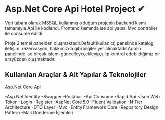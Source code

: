 # Asp.Net Core Api Hotel Project ✔
Veri tabanı olarak MSSQL kullanmış olduğum projenin backend kısmı tamamıyla Api ile kodlandı. Frontend kısmında ise api yapısı Mvc controller ile consume edildi.

Proje 2 temel panelden oluşmaktadır.Default(kullanıcı) panelinde katalog, iletişim, rezervasyon, hakkımızda gibi bilgiler yer almaktadır.Admin panelinde ise birçok işlemi güncelleyip,ekleyip,silip kontrol edebildiğimiz bir arayüzden oluşmaktadır.

## Kullanılan Araçlar & Alt Yapılar & Teknolojiler
Asp.Net Core Api

-Asp.Net Identity
-Swagger
-Postman
-Api Consume
-Rapid Api
-Json Web Token
-Login
-Register
-AspNet Core 5.0
-Fluent Validation
-N Tier Architecture
-DTO Layer
-Mvc
-Entity Framework Core
-Repository Design Pattern
-Mail Gönderme İşlemleri
